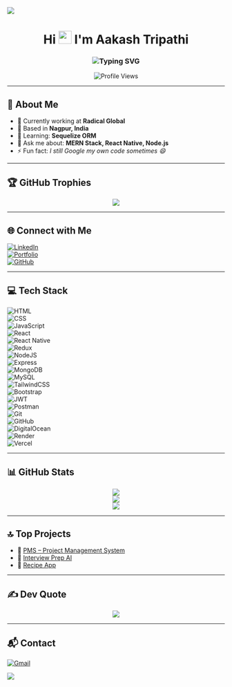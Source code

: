 <!-- ▬▬▬▬▬▬▬▬ WAVY HEADER ▬▬▬▬▬▬▬▬ -->
<img src="https://capsule-render.vercel.app/api?type=waving&height=220&color=00DBDE,FC00FF&text=Aakash%20Tripathi&fontAlign=40&fontAlignY=35&fontColor=ffffff&fontSize=42&desc=Full%20Stack%20Developer%20from%20India&descAlign=40&descAlignY=55" />

<h1 align="center">
  Hi <img src="https://media.giphy.com/media/hvRJCLFzcasrR4ia7z/giphy.gif" width="30px"/> I'm Aakash Tripathi
</h1>

<h3 align="center">
  <img src="https://readme-typing-svg.demolab.com?font=Fira+Code&weight=500&size=22&pause=1000&center=true&vCenter=true&width=1000&lines=💫+Full+Stack+Developer+%7C+React+%7C+Node+%7C+MySQL;🚀+Crafting+Web+and+Mobile+Apps+with+Passion" alt="Typing SVG" />
</h3>

<p align="center">
  <img src="https://visitcount.itsvg.in/api?id=Aakashtripathi2002&icon=0&color=6A5ACD" alt="Profile Views" />
</p>

---

## 💼 About Me

- 🔭 Currently working at **Radical Global**  
- 📍 Based in **Nagpur, India**  
- 🌱 Learning: **Sequelize ORM**  
- 💬 Ask me about: **MERN Stack, React Native, Node.js**  
- ⚡ Fun fact: *I still Google my own code sometimes 😄*

---

## 🏆 GitHub Trophies

<p align="center">
  <img src="https://github-profile-trophy.vercel.app/?username=Aakashtripathi2002&theme=radical&no-frame=false&no-bg=true&margin-w=10" />
</p>

---

## 🌐 Connect with Me

[![LinkedIn](https://img.shields.io/badge/LinkedIn-%230077B5.svg?style=for-the-badge&logo=linkedin&logoColor=white)](https://www.linkedin.com/in/aakash235)  
[![Portfolio](https://img.shields.io/badge/Portfolio-000000?style=for-the-badge&logo=vercel&logoColor=white)](https://aakashtripathi.me)  
[![GitHub](https://img.shields.io/badge/GitHub-181717?style=for-the-badge&logo=github&logoColor=white)](https://github.com/Aakashtripathi2002)

---

## 💻 Tech Stack

![HTML](https://img.shields.io/badge/HTML5-E34F26?style=for-the-badge&logo=html5&logoColor=white)  
![CSS](https://img.shields.io/badge/CSS3-1572B6?style=for-the-badge&logo=css3&logoColor=white)  
![JavaScript](https://img.shields.io/badge/JavaScript-F7DF1E?style=for-the-badge&logo=javascript&logoColor=black)  
![React](https://img.shields.io/badge/React-20232a?style=for-the-badge&logo=react&logoColor=61dafb)  
![React Native](https://img.shields.io/badge/React_Native-20232a?style=for-the-badge&logo=react&logoColor=61dafb)  
![Redux](https://img.shields.io/badge/Redux-764ABC?style=for-the-badge&logo=redux&logoColor=white)  
![NodeJS](https://img.shields.io/badge/Node.js-43853D?style=for-the-badge&logo=node.js&logoColor=white)  
![Express](https://img.shields.io/badge/Express.js-404D59?style=for-the-badge)  
![MongoDB](https://img.shields.io/badge/MongoDB-4EA94B?style=for-the-badge&logo=mongodb&logoColor=white)  
![MySQL](https://img.shields.io/badge/MySQL-005C84?style=for-the-badge&logo=mysql&logoColor=white)  
![TailwindCSS](https://img.shields.io/badge/TailwindCSS-06B6D4?style=for-the-badge&logo=tailwind-css&logoColor=white)  
![Bootstrap](https://img.shields.io/badge/Bootstrap-7952B3?style=for-the-badge&logo=bootstrap&logoColor=white)  
![JWT](https://img.shields.io/badge/JWT-000000?style=for-the-badge&logo=jsonwebtokens&logoColor=white)  
![Postman](https://img.shields.io/badge/Postman-FF6C37?style=for-the-badge&logo=postman&logoColor=white)  
![Git](https://img.shields.io/badge/Git-F05033?style=for-the-badge&logo=git&logoColor=white)  
![GitHub](https://img.shields.io/badge/GitHub-181717?style=for-the-badge&logo=github&logoColor=white)  
![DigitalOcean](https://img.shields.io/badge/DigitalOcean-0080FF?style=for-the-badge&logo=digitalocean&logoColor=white)  
![Render](https://img.shields.io/badge/Render-46E3B7?style=for-the-badge&logo=render&logoColor=white)  
![Vercel](https://img.shields.io/badge/Vercel-000000?style=for-the-badge&logo=vercel&logoColor=white)

---

## 📊 GitHub Stats

<p align="center">
  <img src="https://github-readme-stats.vercel.app/api?username=Aakashtripathi2002&theme=radical&show_icons=true&count_private=true&hide_border=false" />
  <br/>
  <img src="https://github-readme-streak-stats.herokuapp.com?user=Aakashtripathi2002&theme=radical&hide_border=false" />
  <br/>
  <img src="https://github-readme-stats.vercel.app/api/top-langs/?username=Aakashtripathi2002&theme=radical&layout=compact&hide_border=false" />
</p>

---

## 🔝 Top Projects

- 🚀 [PMS – Project Management System](https://aakashtripathi.me/projects)  
- 🤖 [Interview Prep AI](https://aakashtripathi.me/projects)  
- 🍲 [Recipe App](https://aakashtripathi.me/projects)

---

## ✍️ Dev Quote

<p align="center">
  <img src="https://quotes-github-readme.vercel.app/api?type=horizontal&theme=radical" />
</p>

---

## 📬 Contact

[![Gmail](https://img.shields.io/badge/Gmail-D14836?style=for-the-badge&logo=gmail&logoColor=white)](mailto:aakashtripathi291@gmail.com)

<!-- ▬▬▬▬▬▬▬▬ WAVY FOOTER ▬▬▬▬▬▬▬▬ -->
<img src="https://capsule-render.vercel.app/api?section=footer&type=waving&height=140&color=00DBDE,FC00FF" />
